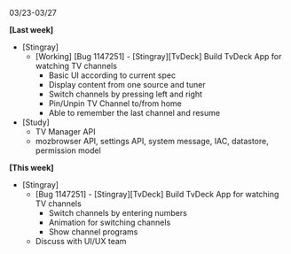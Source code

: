 03/23-03/27

**[Last week]**

* [Stingray]
    * [Working] [Bug 1147251] - [Stingray][TvDeck] Build TvDeck App for watching TV channels
      - Basic UI according to current spec
      - Display content from one source and tuner
      - Switch channels by pressing left and right
      - Pin/Unpin TV Channel to/from home
      - Able to remember the last channel and resume
* [Study]
    * TV Manager API
    * mozbrowser API, settings API, system message, IAC, datastore, permission model

**[This week]**
* [Stingray]
    * [Bug 1147251] - [Stingray][TvDeck] Build TvDeck App for watching TV channels
      - Switch channels by entering numbers
      - Animation for switching channels
      - Show channel programs
    * Discuss with UI/UX team
